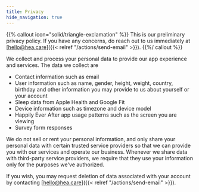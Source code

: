 ```yaml
---
title: Privacy
hide_navigation: true
---
```


{{% callout icon="solid/triangle-exclamation" %}}
This is our preliminary privacy policy. If you have any concerns, do reach out to us immediately at [hello@hea.care]({{< relref "/actions/send-email" >}}).
{{%/ callout %}}

We collect and process your personal data to provide our app experience and services. The data we collect are

- Contact information such as email
- User information such as name, gender, height, weight, country, birthday and other information you may provide to us about yourself or your account
- Sleep data from Apple Health and Google Fit
- Device information such as timezone and device model
- Happily Ever After app usage patterns such as the screen you are viewing
- Survey form responses

We do not sell or rent your personal information, and only share your personal data with certain trusted service providers so that we can provide you with our services and operate our business. Whenever we share data with third-party service providers, we require that they use your information only for the purposes we've authorized.

If you wish, you may request deletion of data associated with your account by contacting [hello@hea.care]({{< relref "/actions/send-email" >}}).
